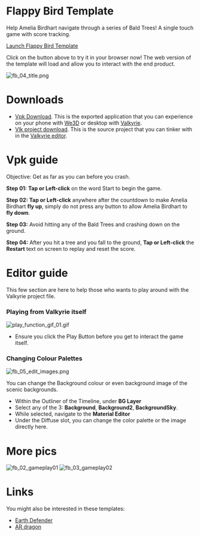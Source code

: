 # Flappy Bird Template
Help Amelia Birdhart navigate through a series of Bald Trees! A single touch game with score tracking.

<a class="btn btn-primary umami--click--bt_launch_flappybird_template" href="/vlk/samples/flappy-bird/FlappyBird.vpk">Launch Flappy Bird Template</a>

Click on the button above to try it in your browser now! The web version of the template will load and allow you to interact with the end product.

![fb_04_title.png](https://cdn2.talansoft.com/ftp/img/tutorial_sample_images/fb_04_title.png)

# Downloads
- [Vpk Download](https://cdn2.talansoft.com/ftp/samples/FlappyBird.vpk). This is the exported application that you can experience on your phone with [We3D](/vlk/downloads#we3d) or desktop with [Valkyrie](/vlk/downloads#vlk).
- [Vlk project download](https://cdn2.talansoft.com/ftp/samples/FlappyBird.zip). This is the source project that you can tinker with in the [Valkyrie editor](/vlk/downloads#vlk).

# Vpk guide
Objective: Get as far as you can before you crash.

**Step 01:** **Tap or Left-click** on the word Start to begin the game.

**Step 02:** **Tap or Left-click** anywhere after the countdown to make Amelia Birdhart **fly up**, simply do not press any button to allow Amelia Birdhart to **fly down**.

**Step 03:** Avoid hitting any of the Bald Trees and crashing down on the ground.

**Step 04:** After you hit a tree and you fall to the ground, **Tap or Left-click** the **Restart** text on screen to replay and reset the score.

# Editor guide
This few section are here to help those who wants to play around with the Valkyrie project file.

### Playing from Valkyrie itself
![play_function_gif_01.gif](https://cdn2.talansoft.com/ftp/img/tutorial_sample_images/recent/play_function_gif_01.gif)

* Ensure you click the Play Button before you get to interact the game itself.

### Changing Colour Palettes
![fb_05_edit_images.png](https://cdn2.talansoft.com/ftp/img/tutorial_sample_images/fb_05_edit_images.png)

You can change the Background colour or even background image of the scenic backgrounds.

* Within the Outliner of the Timeline, under **BG Layer**
* Select any of the 3: **Background**, **Background2**, **BackgroundSky**.
* While selected, navigate to the **Material Editor**
* Under the Diffuse slot, you can change the color palette or the image directly here.

# More pics
![fb_02_gameplay01](https://cdn2.talansoft.com/ftp/img/tutorial_sample_images/fb_02_gameplay01.png)
![fb_03_gameplay02](https://cdn2.talansoft.com/ftp/img/tutorial_sample_images/fb_03_gameplay02.png)

# Links
You might also be interested in these templates:
- [Earth Defender](./earth-defender)
- [AR dragon](./ar-dragon)
